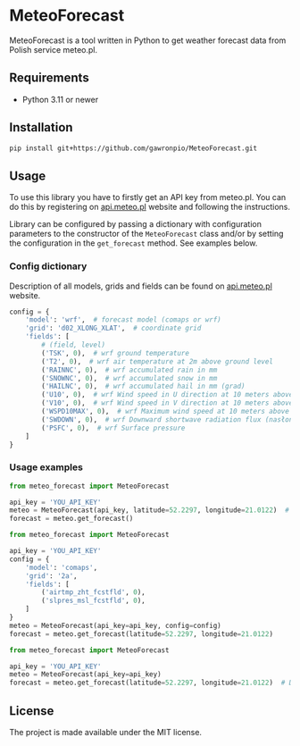 # MeteoForecast

MeteoForecast is a tool written in Python to get weather forecast data from Polish service meteo.pl.

## Requirements

- Python 3.11 or newer

## Installation

```bash
pip install git+https://github.com/gawronpio/MeteoForecast.git
```

## Usage

To use this library you have to firstly get an API key from meteo.pl. You can do this by registering on 
[api.meteo.pl](https://api.meteo.pl/) website and following the instructions.

Library can be configured by passing a dictionary with configuration parameters to the constructor of the 
`MeteoForecast` class and/or by setting the configuration in the `get_forecast` method. See examples below.

### Config dictionary

Description of all models, grids and fields can be found on [api.meteo.pl](https://api.meteo.pl/docs/) website.

```python
config = {
    'model': 'wrf',  # forecast model (comaps or wrf)
    'grid': 'd02_XLONG_XLAT',  # coordinate grid
    'fields': [
        # (field, level)
        ('TSK', 0),  # wrf ground temperature
        ('T2', 0),  # wrf air temperature at 2m above ground level
        ('RAINNC', 0),  # wrf accumulated rain in mm
        ('SNOWNC', 0),  # wrf accumulated snow in mm
        ('HAILNC', 0),  # wrf accumulated hail in mm (grad)
        ('U10', 0),  # wrf Wind speed in U direction at 10 meters above ground
        ('V10', 0),  # wrf Wind speed in V direction at 10 meters above ground
        ('WSPD10MAX', 0),  # wrf Maximum wind speed at 10 meters above ground (porywy wiatru)
        ('SWDOWN', 0),  # wrf Downward shortwave radiation flux (nasłonecznienie)
        ('PSFC', 0),  # wrf Surface pressure
    ]
}
```

### Usage examples

```python
from meteo_forecast import MeteoForecast

api_key = 'YOU_API_KEY'
meteo = MeteoForecast(api_key, latitude=52.2297, longitude=21.0122)  # Default config will be used
forecast = meteo.get_forecast()
```

```python
from meteo_forecast import MeteoForecast

api_key = 'YOU_API_KEY'
config = {
    'model': 'comaps',
    'grid': '2a',
    'fields': [
        ('airtmp_zht_fcstfld', 0),
        ('slpres_msl_fcstfld', 0),
    ]
}
meteo = MeteoForecast(api_key=api_key, config=config)
forecast = meteo.get_forecast(latitude=52.2297, longitude=21.0122)
```

```python
from meteo_forecast import MeteoForecast

api_key = 'YOU_API_KEY'
meteo = MeteoForecast(api_key=api_key)
forecast = meteo.get_forecast(latitude=52.2297, longitude=21.0122)  # Default config will be used
```

## License

The project is made available under the MIT license.
